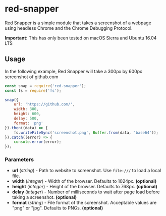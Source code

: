 # red-snapper

Red Snapper is a simple module that takes a screenshot of a webpage using
headless Chrome and the Chrome Debugging Protocol.

**Important:** This has only been tested on macOS Sierra and Ubuntu 16.04 LTS

## Usage

In the following example, Red Snapper will take a 300px by 600px screenshot of github.com

```JavaScript
const snap = require('red-snapper');
const fs = require('fs');

snap({
	url: 'https://github.com/',
	width: 300,
	height: 600,
	delay: 500,
	format: 'png'
}).then((data) => {
	fs.writeFileSync('screenshot.png', Buffer.from(data, 'base64'));
}).catch((error) => {
	console.error(error);
});
```

### Parameters

- **url** (_string_) - Path to website to screenshot. Use `file:///` to load a local file.
- **width** (_integer_) - Width of the browser. Defaults to 1024px. **(optional)**
- **height** (_integer_) - Height of the browser. Defaults to 768px. **(optional)**
- **delay** (_integer_) - Number of milliseconds to wait after page load before taking a screenshot. **(optional)**
- **format** (_string_) - File format of the screenshot.  Acceptable values are "png" or "jpg".  Defaults to PNGs. **(optional)**
